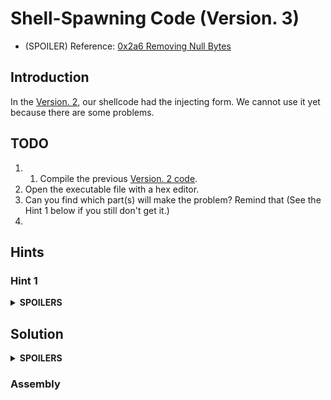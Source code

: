 # Shell-Spawning Code (Version. 3)

* (SPOILER) Reference: [0x2a6 Removing Null Bytes](https://bista.sites.dmi.unipg.it/didattica/sicurezza-pg/buffer-overrun/hacking-book/0x2a0-writing_shellcode.html)

## Introduction
In the [Version. 2](https://github.com/reruo321/OS-Self-Study/tree/main/00003-Writing-Shellcode/x86/00002-Shell-Spawning-Code/Version-002),
our shellcode had the injecting form.
We cannot use it yet because there are some problems.

## TODO
1. 1. Compile the previous [Version. 2 code](https://github.com/reruo321/OS-Self-Study/blob/main/00003-Writing-Shellcode/x86/00002-Shell-Spawning-Code/Version-002/src/spawn2.s).
2. Open the executable file with a hex editor.
3. Can you find which part(s) will make the problem? Remind that  (See the Hint 1 below if you still don't get it.)
4. 

## Hints
### Hint 1
<details>
  <summary><b>SPOILERS</b></summary>
  
There are some `00`s in the code. The hexadecimal notation for null is `00`.
Therefore, only some bytes in front of the first `00` will run.
</details>

## Solution
<details>
  <summary><b>SPOILERS</b></summary>
</details>

### Assembly
    
